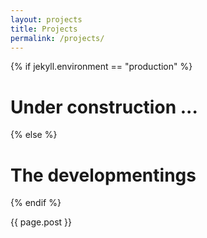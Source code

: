 ```yaml
---
layout: projects
title: Projects
permalink: /projects/
---
```


{% if jekyll.environment == "production" %}
# Under construction ...
{% else %}

# The developmentings

{% endif %}

{{ page.post }}